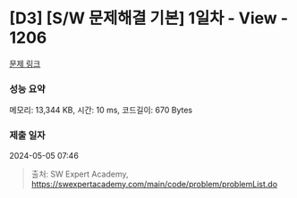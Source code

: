 # [D3] [S/W 문제해결 기본] 1일차 - View - 1206 

[문제 링크](https://swexpertacademy.com/main/code/problem/problemDetail.do?contestProbId=AV134DPqAA8CFAYh) 

### 성능 요약

메모리: 13,344 KB, 시간: 10 ms, 코드길이: 670 Bytes

### 제출 일자

2024-05-05 07:46



> 출처: SW Expert Academy, https://swexpertacademy.com/main/code/problem/problemList.do